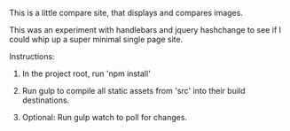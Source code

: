 This is a little compare site, that displays and compares images. 

This was an experiment with handlebars and jquery hashchange to see if I could whip up a super minimal single page site. 


Instructions: 

1) In the project root, run 'npm install'

2) Run gulp to compile all static assets from 'src' into their build destinations. 

3) Optional: Run gulp watch to poll for changes. 
